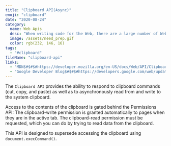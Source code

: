 ```yaml
---
title: "Clipboard API(Async)"
emoji: "clipboard"
date: "2020-08-24"
category:
  name: Web Apis
  desc: "When writing code for the Web, there are a large number of Web APIs available. Web APIs are typically used with JavaScript, although this doesn't always have to be the case."
  image: /assets/need_prep.gif
  color: rgb(232, 146, 16)
tags:
  - "#clipboard"
fileName: "clipboard-api"
links: 
  - "MDN$#$#$#https://developer.mozilla.org/en-US/docs/Web/API/Clipboard_API"
  - "Google Developer Blog$#$#$#https://developers.google.com/web/updates/2018/03/clipboardapi"
---
```

The `Clipboard API` provides the ability to respond to clipboard commands (cut, copy, and paste) as well as to asynchronously read from and write to the system clipboard. 

Access to the contents of the clipboard is gated behind the Permissions API: The clipboard-write permission is granted automatically to pages when they are in the active tab. The clipboard-read permission must be requested, which you can do by trying to read data from the clipboard.

This API is designed to supersede accessing the clipboard using `document.execCommand()`.